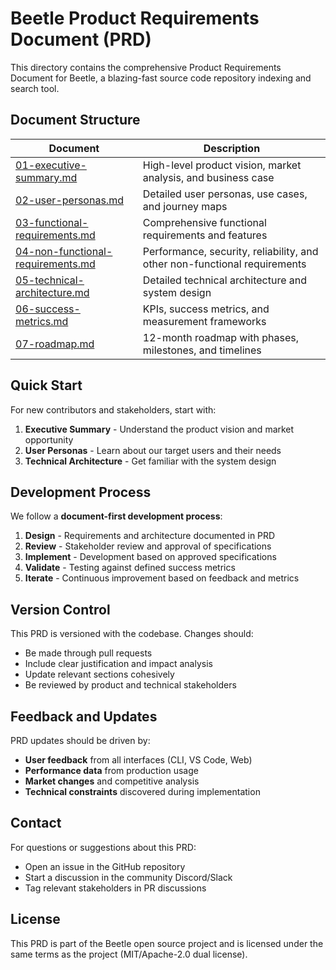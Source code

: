 # Beetle Product Requirements Document (PRD)

This directory contains the comprehensive Product Requirements Document for Beetle, a blazing-fast source code repository indexing and search tool.

## Document Structure

| Document | Description |
|----------|-------------|
| [01-executive-summary.md](01-executive-summary.md) | High-level product vision, market analysis, and business case |
| [02-user-personas.md](02-user-personas.md) | Detailed user personas, use cases, and journey maps |
| [03-functional-requirements.md](03-functional-requirements.md) | Comprehensive functional requirements and features |
| [04-non-functional-requirements.md](04-non-functional-requirements.md) | Performance, security, reliability, and other non-functional requirements |
| [05-technical-architecture.md](05-technical-architecture.md) | Detailed technical architecture and system design |
| [06-success-metrics.md](06-success-metrics.md) | KPIs, success metrics, and measurement frameworks |
| [07-roadmap.md](07-roadmap.md) | 12-month roadmap with phases, milestones, and timelines |

## Quick Start

For new contributors and stakeholders, start with:
1. **Executive Summary** - Understand the product vision and market opportunity
2. **User Personas** - Learn about our target users and their needs
3. **Technical Architecture** - Get familiar with the system design

## Development Process

We follow a **document-first development process**:
1. **Design** - Requirements and architecture documented in PRD
2. **Review** - Stakeholder review and approval of specifications
3. **Implement** - Development based on approved specifications
4. **Validate** - Testing against defined success metrics
5. **Iterate** - Continuous improvement based on feedback and metrics

## Version Control

This PRD is versioned with the codebase. Changes should:
- Be made through pull requests
- Include clear justification and impact analysis
- Update relevant sections cohesively
- Be reviewed by product and technical stakeholders

## Feedback and Updates

PRD updates should be driven by:
- **User feedback** from all interfaces (CLI, VS Code, Web)
- **Performance data** from production usage
- **Market changes** and competitive analysis
- **Technical constraints** discovered during implementation

## Contact

For questions or suggestions about this PRD:
- Open an issue in the GitHub repository
- Start a discussion in the community Discord/Slack
- Tag relevant stakeholders in PR discussions

## License

This PRD is part of the Beetle open source project and is licensed under the same terms as the project (MIT/Apache-2.0 dual license).